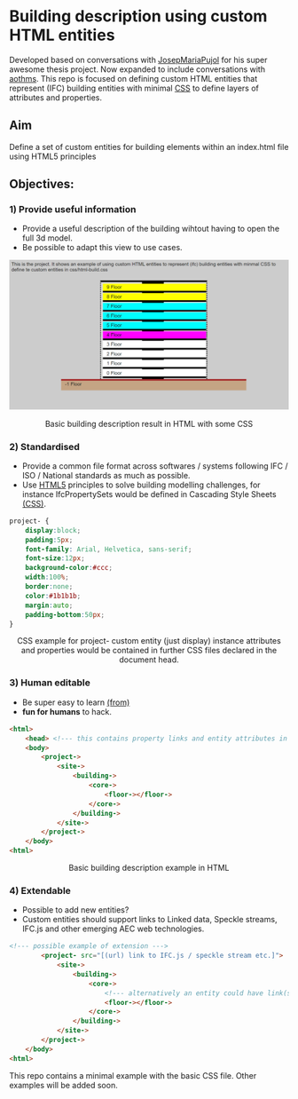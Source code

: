 # Building description using custom HTML entities
Developed based on conversations with [JosepMariaPujol](https://github.com/JosepMariaPujol/HTML-Build) for his super awesome thesis project. Now expanded to include conversations with [aothms](https://github.com/aothms). This repo is focused on defining custom HTML entities that represent (IFC) building entities with minimal [CSS](https://www.w3schools.com/css/default.asp) to define layers of attributes and properties.

## Aim 
Define a set of custom entities for building elements within an index.html file using HTML5 principles

## Objectives:

### 1) Provide useful information
* Provide a useful description of the building wihtout having to open the full 3d model.
* Be possible to adapt this view to use cases.

![html-build-basic](img/preview.png)
<p align = "center">
Basic building description result in HTML with some CSS
</p>

### 2) Standardised
* Provide a common file format across softwares / systems following IFC / ISO / National standards as much as possible.
* Use [HTML5](https://en.wikipedia.org/wiki/HTML5) principles to solve building modelling challenges, for instance IfcPropertySets would be defined in Cascading Style Sheets [(CSS)](https://www.w3schools.com/css/default.asp).

```CSS
project- {
	display:block;
	padding:5px;
	font-family: Arial, Helvetica, sans-serif;
	font-size:12px;
	background-color:#ccc;
	width:100%;
	border:none;
	color:#1b1b1b;
	margin:auto;
	padding-bottom:50px;
}
```
<p align = "center">
CSS example for project- custom entity (just display) instance attributes and properties would be contained in further CSS files declared in the document head.
</p>

### 3) Human editable
* Be super easy to learn [(from)](https://itc.scix.net/paper/w78-2021-paper-070)
* **fun for humans** to hack.

```HTML
<html>
	<head> <!--- this contains property links and entity attributes in css ---> </head>
	<body>
		<project->
			<site->
				<building->
					<core->
						<floor-></floor->
					</core->
				</building->
			</site->
		</project->
	</body>
<html>
```
<p align = "center">
Basic building description example in HTML
</p>

### 4) Extendable
* Possible to add new entities?
* Custom entities should support links to Linked data, Speckle streams, IFC.js and other emerging AEC web technologies.

```HTML
<!--- possible example of extension --->
		<project- src="[(url) link to IFC.js / speckle stream etc.]">
			<site->
				<building->
					<core->
						<!--- alternatively an entity could have link(s) --->
						<floor-></floor->
					</core->
				</building->
			</site->
		</project->
	</body>
<html>
```

This repo contains a minimal example with the basic CSS file. Other examples will be added soon.

